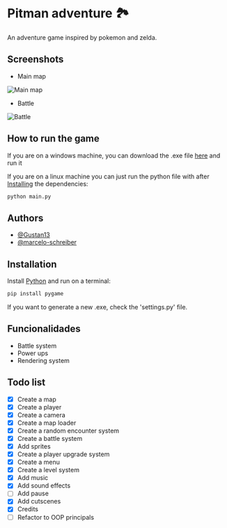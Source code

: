 # Pitman adventure 🏞️

An adventure game inspired by pokemon and zelda.

## Screenshots

- Main map

![Main map](https://cdn.discordapp.com/attachments/685226653764550671/1155607952854614136/image.png)

- Battle

![Battle](https://cdn.discordapp.com/attachments/685226653764550671/1155608179766460487/image.png)

## How to run the game

If you are on a windows machine, you can download the .exe file [here](https://github.com/marcelo-schreiber/pitman-adventure/releases/tag/0.0.1) and run it

If you are on a linux machine you can just run the python file with after [Installing](#installation) the dependencies:

```bash
python main.py
```

## Authors

- [@Gustan13](https://github.com/Gustan13)
- [@marcelo-schreiber](https://github.com/marcelo-schreiber)

## Installation

Install [Python](https://www.python.org/) and run on a terminal:

```bash
pip install pygame
```

If you want to generate a new .exe, check the 'settings.py' file.

## Funcionalidades

- Battle system
- Power ups
- Rendering system

## Todo list

- [x] Create a map
- [x] Create a player
- [x] Create a camera
- [x] Create a map loader
- [x] Create a random encounter system
- [x] Create a battle system
- [x] Add sprites
- [x] Create a player upgrade system
- [x] Create a menu
- [x] Create a level system
- [x] Add music
- [x] Add sound effects
- [ ] Add pause
- [x] Add cutscenes
- [x] Credits
- [ ] Refactor to OOP principals
